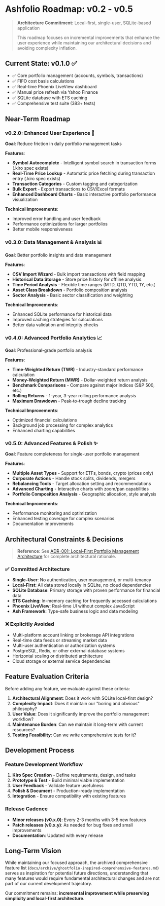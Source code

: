 # Ashfolio Roadmap: v0.2 - v0.5

> **Architecture Commitment**: Local-first, single-user, SQLite-based application
> 
> This roadmap focuses on incremental improvements that enhance the user experience while maintaining our architectural decisions and avoiding complexity inflation.

## Current State: v0.1.0 ✅

- ✅ Core portfolio management (accounts, symbols, transactions)
- ✅ FIFO cost basis calculations
- ✅ Real-time Phoenix LiveView dashboard
- ✅ Manual price refresh via Yahoo Finance
- ✅ SQLite database with ETS caching
- ✅ Comprehensive test suite (383+ tests)

## Near-Term Roadmap

### v0.2.0: Enhanced User Experience 🎯

**Goal**: Reduce friction in daily portfolio management tasks

**Features**:
- **Symbol Autocomplete** - Intelligent symbol search in transaction forms (.kiro spec exists)
- **Real-Time Price Lookup** - Automatic price fetching during transaction entry (.kiro spec exists) 
- **Transaction Categories** - Custom tagging and categorization
- **Bulk Export** - Export transactions to CSV/Excel formats
- **Enhanced Dashboard Charts** - Basic interactive portfolio performance visualization

**Technical Improvements**:
- Improved error handling and user feedback
- Performance optimizations for larger portfolios
- Better mobile responsiveness

### v0.3.0: Data Management & Analysis 📊

**Goal**: Better portfolio insights and data management

**Features**:
- **CSV Import Wizard** - Bulk import transactions with field mapping
- **Historical Data Storage** - Store price history for offline analysis
- **Time Period Analysis** - Flexible time ranges (MTD, QTD, YTD, 1Y, etc.)
- **Asset Class Breakdown** - Portfolio composition analysis
- **Sector Analysis** - Basic sector classification and weighting

**Technical Improvements**:
- Enhanced SQLite performance for historical data
- Improved caching strategies for calculations
- Better data validation and integrity checks

### v0.4.0: Advanced Portfolio Analytics 📈

**Goal**: Professional-grade portfolio analysis

**Features**:
- **Time-Weighted Return (TWR)** - Industry-standard performance calculation
- **Money-Weighted Return (MWR)** - Dollar-weighted return analysis
- **Benchmark Comparisons** - Compare against major indices (S&P 500, etc.)
- **Rolling Returns** - 1-year, 3-year rolling performance analysis
- **Maximum Drawdown** - Peak-to-trough decline tracking

**Technical Improvements**:
- Optimized financial calculations
- Background job processing for complex analytics
- Enhanced charting capabilities

### v0.5.0: Advanced Features & Polish ✨

**Goal**: Feature completeness for single-user portfolio management

**Features**:
- **Multiple Asset Types** - Support for ETFs, bonds, crypto (prices only)
- **Corporate Actions** - Handle stock splits, dividends, mergers
- **Rebalancing Tools** - Target allocation setting and recommendations
- **Advanced Charting** - Interactive charts with zoom/pan capabilities
- **Portfolio Composition Analysis** - Geographic allocation, style analysis

**Technical Improvements**:
- Performance monitoring and optimization
- Enhanced testing coverage for complex scenarios
- Documentation improvements

## Architectural Constraints & Decisions

> **Reference**: See [ADR-001: Local-First Portfolio Management Architecture](../architecture/adr-001-local-first-architecture.md) for complete architectural rationale.

### ✅ **Committed Architecture**
- **Single-User**: No authentication, user management, or multi-tenancy
- **Local-First**: All data stored locally in SQLite, no cloud dependencies
- **SQLite Database**: Primary storage with proven performance for financial data
- **ETS Caching**: In-memory caching for frequently accessed calculations
- **Phoenix LiveView**: Real-time UI without complex JavaScript
- **Ash Framework**: Type-safe business logic and data modeling

### ❌ **Explicitly Avoided**
- Multi-platform account linking or brokerage API integrations
- Real-time data feeds or streaming market data
- Multi-user authentication or authorization systems
- PostgreSQL, Redis, or other external database systems
- Horizontal scaling or distributed architecture
- Cloud storage or external service dependencies

## Feature Evaluation Criteria

Before adding any feature, we evaluate against these criteria:

1. **Architectural Alignment**: Does it work with SQLite local-first design?
2. **Complexity Impact**: Does it maintain our "boring and obvious" philosophy?
3. **User Value**: Does it significantly improve the portfolio management workflow?
4. **Maintenance Burden**: Can we maintain it long-term with current resources?
5. **Testing Feasibility**: Can we write comprehensive tests for it?

## Development Process

### Feature Development Workflow
1. **Kiro Spec Creation** - Define requirements, design, and tasks
2. **Prototype & Test** - Build minimal viable implementation
3. **User Feedback** - Validate feature usefulness
4. **Polish & Document** - Production-ready implementation
5. **Integration** - Ensure compatibility with existing features

### Release Cadence
- **Minor releases (v0.x.0)**: Every 2-3 months with 3-5 new features
- **Patch releases (v0.x.y)**: As needed for bug fixes and small improvements
- **Documentation**: Updated with every release

## Long-Term Vision

While maintaining our focused approach, the archived comprehensive feature list (`docs/archive/ghostfolio-inspired-comprehensive-features.md`) serves as inspiration for potential future directions, understanding that many features would require fundamental architectural changes and are not part of our current development trajectory.

Our commitment remains: **incremental improvement while preserving simplicity and local-first architecture**.